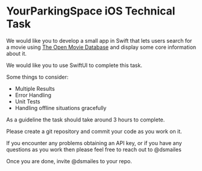 # YourParkingSpace iOS Technical Task

We would like you to develop a small app in Swift that lets users search for a movie using [The Open Movie Database](http://www.omdbapi.com) and display some core information about it.

We would like you to use SwiftUI to complete this task.

Some things to consider:
* Multiple Results
* Error Handling
* Unit Tests
* Handling offline situations gracefully

As a guideline the task should take around 3 hours to complete.

Please create a git repository and commit your code as you work on it.

If you encounter any problems obtaining an API key, or if you have any questions as you work then please feel free to reach out to @dsmailes

Once you are done, invite @dsmailes to your repo.
